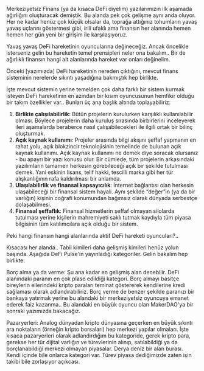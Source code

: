 Merkeziyetsiz Finans (ya da kısaca DeFi diyelim) yazılarımızın ilk aşamada ağırlığını oluşturacak demiştik. Bu alanda pek çok gelişme aynı anda oluyor. Her ne kadar henüz çok küçük olsalar da, toprağa attığınız tohumların yavaş yavaş uçlarını göstermesi gibi, irili ufaklı ama finansın her alanında hemen hemen her gün yeni bir girişim ile karşılaşıyoruz.

Yavaş yavaş DeFi hareketinin oyuncularına değineceğiz. Ancak öncelikle isterseniz gelin bu hareketin temel prensipleri neler ona bakalım.. Bir de ağırlıklı finansın hangi alt alanlarında hareket var onları değinelim. 

Önceki [yazımızda] DeFi hareketinin nereden çıktığını, mevcut finans sisteminin nerelerde sıkıntı yaşadığına bakmıştık hep birlikte. 

İşte mevcut sistemin yerine temelden çok daha farklı bir sistem kurmak isteyen DeFi hareketinin en azından bir kısım oyuncusunun hemfikir olduğu bir takım özellikler var.. Bunları üç ana başlık altında toplayabiliriz: 

1. **Birlikte çalışılabilirlik**: Bütün projelerin kurulurken karşılıklı kullanılabilir olması. Böylece projelerin daha kuruluş sırasında birbirlerini inceleyerek ileri aşamalarda beraberce nasıl çalışabilecekleri ile ilgili ortak bir bilinç oluşturmak.
2. **Açık kaynak kullanımı**: Projeler arasında bilgi akışını şeffaf yapmanın en rahat yolu, açık blokzincir teknolojisinin temelinde de bulunan açık kaynak kullanımı. Açık kaynak kullanımı ne demek diye soracak olursanız - bu apayrı bir yazı konusu olur. Bir cümlede, tüm projelerin arkasındaki yazılımların tamamen herkesin görebileceği açık bir şekilde tutulması demek. Yani eskinin lisans, telif hakki, tescilli marka gibi her tür alışkanlığının rafa kaldırılması bir anlamda.
3. **Ulaşılabilirlik ve finansal kapsayıcılık**: İnternet bağlantısı olan herkesin ulaşabileceği bir finansal sistem hayali. Aynı şekilde “değer”in (ya da bir varlığın) kişinin coğrafi konumundan bağımsız olarak dünyada serbestçe dolaşabilmesi.
4. **Finansal şeffaflık**: Finansal hizmetlerin şeffaf olmayan silolarda tutulması yerine kişilerin mahremiyeti saklı tutmak kaydıyla tüm piyasa bilgisinin tüm katılımcılara açık olduğu bir sistem.

Peki hangi finansın hangi alanlarında aktif DeFi hareketi oyuncuları?.. 

Kısacası her alanda.. Tabii kimileri daha gelişmiş kimileri henüz yolun başında. Aşağıda DeFi Pulse'in yayınladığı kategoriler. Gelin bakalım hep birlikte: 

Borç alma ya da verme: Şu ana kadar en gelişmiş alan denebilir. DeFi alanındaki paranın en çok plase edildiği kategori. Borç almayı basitçe bireylerin ellerindeki kripto paraları teminat göstererek kendilerine kredi sağlaması olarak adlandırabiliriz. Borç verme de benzer şekilde paranızı bir bankaya yatırmak yerine bu alandaki bir merkeziyetsiz oyuncuya emanet ederek faiz kazanma.. Bu alandaki en büyük oyuncu olan MakerDAO'ya bir sonraki yazımızda bakacağız.


Pazaryerleri: Analog dünyadan kripto dünyasına geçerken en büyük sıkıntı ara noktaların (örneğin kripto borsaları) hep merkezi yapılar olmaları. İşte kısaca pazaryerleri olarak adlandırdığım bu kategoride, gerek kripto para, gerekse her tür dijital varlığın ve türevlerinin alınıp, satılabildiği ya da borçlanabildiği merkezi olmayan piyasalar. Derya deniz bir alan burası. Kendi içinde bile onlarca kategori var. Türev piyasa dediğimizde zaten işin takibi bile zorlaşıyor açıkcası. 


